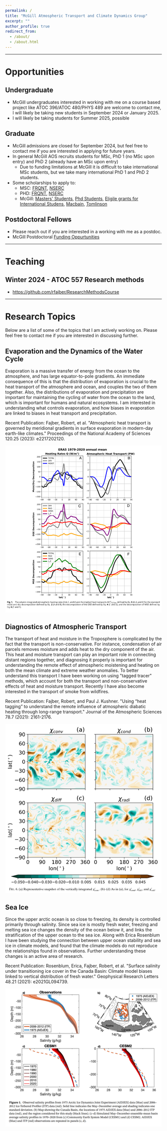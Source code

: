 ```yaml
---
permalink: /
title: "McGill Atmospheric Transport and Climate Dynamics Group"
excerpt: ""
author_profile: true
redirect_from: 
  - /about/
  - /about.html
---
```


***

# Opportunities

## Undergraduate
- McGill undergraduates interested in working with me on a course based project like ATOC 396/ATOC 480/PHYS 489 are welcome to contact me, I will likely be taking new students in September 2024 or January 2025. 
- I will likely be taking students for Summer 2025, possible 

## Graduate 
- McGill admissions are closed for September 2024, but feel free to contact me if you are interested  in applying for future years. 
- In general McGill AOS recruits students for MSc, PhD 1 (no MSc upon entry) and PhD 2 (already have an MSc upon entry)  
  - Due to funding limitations at McGill it is difficult to take international MSc students, but we take many international PhD 1 and PhD 2 students. 
- Some scholarships to apply to:
  - MSC: [FRQNT](https://frq.gouv.qc.ca/en/program/frqnt-2024-2025-masters-training-scholarships/), [NSERC](https://www.nserc-crsng.gc.ca/Students-Etudiants/PG-CS/CGSM-BESCM_eng.asp)
  - PHD: [FRQNT](https://frq.gouv.qc.ca/en/program/frqnt-2024-2025-doctoral-training-scholarships/), [NSERC](https://www.nserc-crsng.gc.ca/Students-Etudiants/PG-CS/CGSD-BESCD_eng.asp)
  - McGill: [Masters' Students](https://www.mcgill.ca/gps/funding/opportunities/masters), [Phd Students](https://www.mcgill.ca/gps/funding/opportunities/phd), [Eligile grants for International Studens](https://www.mcgill.ca/gps/funding/intl),  [Macbain](https://www.mcgill.ca/gradapplicants/funding/external/mccall-macbain-scholarship), [Tomlinson](https://www.mcgill.ca/gps/funding/fac-staff/awards/tomlinson-doctoral-fellowships)

## Postdoctoral Fellows
- Please reach out if you are interested in a working with me as a postdoc. 
- McGill Postdoctoral [Funding Oppurtunities](https://www.mcgill.ca/gps/funding/opportunities/postdocs)

***

# Teaching 

## Winter 2024 - ATOC 557 Research methods
- https://github.com/rfajber/ResearchMethodsCourse

*** 

# Research Topics

Below are a list of some of the topics that I am actively working on. Please feel free to contact me if you are interested in discussing further.

## Evaporation and the Dynamics of the Water Cycle 

Evaporation is a massive transfer of energy from the ocean to the atmosphere, and has large equator-to-pole gradients. An immediate consequence of this is that the distribution of evaporation is crucial to the heat transport of the atmosphere and ocean, and couples the two of them together. Also, the distributions of evaporation and precipitation are important for maintaining the cycling of water from the ocean to the land, which is important for humans and natural ecosystems. I am interested in understanding what controls evaporation, and how biases in evaporation are linked to biases in heat transport and precipitation. 

Recent Publication: Fajber, Robert, et al. "Atmospheric heat transport is governed by meridional gradients in surface evaporation in modern-day earth-like climates." Proceedings of the National Academy of Sciences 120.25 (2023): e2217202120.

![Figure 1 from Fajber and Kushner](images/pnasERA5F1.png)

## Diagnostics of Atmospheric Transport

The transport of heat and moisture in the Troposphere is complicated by the fact that the transport is non-conservative. For instance, condensation of air parcels removes moisture and adds heat to the dry component of the air. This heat and moisture transport can play an important role in connecting distant regions together, and diagnosing it properly is important for understanding the remote effect of atmospheric moistening and heating on both the mean climate and extreme weather anomalies. To better understand this transport I have been working on using "tagged tracer" methods, which account for both the transport and non-conservative effects of heat and moisture transport. Recently I have also become interested in the transport of smoke from wildfires.

Recent Publication: Fajber, Robert, and Paul J. Kushner. "Using “heat tagging” to understand the remote influence of atmospheric diabatic heating through long-range transport." Journal of the Atmospheric Sciences 78.7 (2021): 2161-2176.

![Figure 6 from Fajber and Kushner](images/jastagsF6.png)

## Sea Ice 

Since the upper arctic ocean is so close to freezing, its density is controlled primarily through salinity. Since sea ice is mostly fresh water, freezing and melting sea ice changes the density of the ocean below it, and links the stratification of the upper ocean to the sea ice. Along with Erica Rosenblum I have been studying the connection between upper ocean stability and sea ice in climate models, and found that the climate models do not reproduce the relationships found in observations. Further understanding these changes is an active area of research.

Recent Publication: Rosenblum, Erica, Fajber, Robert, et al. "Surface salinity under transitioning ice cover in the Canada Basin: Climate model biases linked to vertical distribution of fresh water." Geophysical Research Letters 48.21 (2021): e2021GL094739.

![Figure 1 from Rosenblum et. al.](images/seaiceGRLF1.png)

